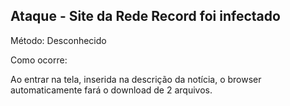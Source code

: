 ## Ataque - Site da Rede Record foi infectado

Método: Desconhecido

Como ocorre:

Ao entrar na tela, inserida na descrição da notícia, o browser automaticamente fará o download de 2 arquivos.